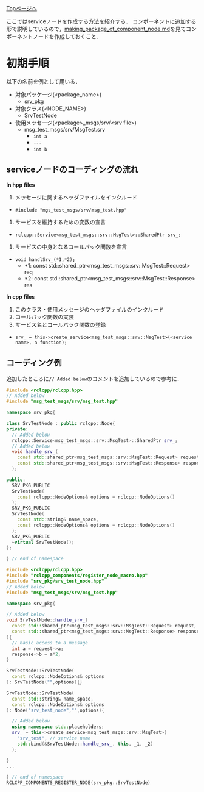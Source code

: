[Topページへ](../../README_JP.md)

ここではserviceノードを作成する方法を紹介する．
コンポーネントに追加する形で説明しているので，[making_package_of_component_node.md](making_package_of_service_node.md)を見てコンポーネントノードを作成しておくこと．

# 初期手順
以下の名前を例として用いる．

* 対象パッケージ(\<package_name\>)
  * srv_pkg
* 対象クラス(\<NODE_NAME\>)
  * SrvTestNode
* 使用メッセージ(\<package\>_msgs/srv/\<srv file\>)
  * msg_test_msgs/srv/MsgTest.srv
    * `int a`
    * `---`
    * `int b`

## serviceノードのコーディングの流れ

**In hpp files**

1. メッセージに関するヘッダファイルをインクルード
  * `#include "mgs_test_msgs/srv/msg_test.hpp"`
1. サービスを維持するための変数の宣言
  * `rclcpp::Service<msg_test_msgs::srv::MsgTest>::SharedPtr srv_;`
1. サービスの中身となるコールバック関数を宣言
  * `void handlSrv_(*1,*2);`
    * *1: const std::shared_ptr<msg_test_msgs::srv::MsgTest::Request> req
    * *2: const std::shared_ptr<msg_test_msgs::srv::MsgTest::Response> res

**In cpp files**

1. このクラス・使用メッセージのヘッダファイルのインクルード
1. コールバック関数の実装
1. サービス名とコールバック関数の登録
  * `srv_ = this->create_service<msg_test_msgs::srv::MsgTest>(<service name>, a function);`

## コーディング例
追加したところに`// Added below`のコメントを追加しているので参考に．

```c++
#include <rclcpp/rclcpp.hpp>
// Added below
#include "msg_test_msgs/srv/msg_test.hpp"

namespace srv_pkg{

class SrvTestNode : public rclcpp::Node{
private:
  // Added below
  rclcpp::Service<msg_test_msgs::srv::MsgTest>::SharedPtr srv_;
  // Added below
  void handle_srv_(
    const std::shared_ptr<msg_test_msgs::srv::MsgTest::Request> request,
    const std::shared_ptr<msg_test_msgs::srv::MsgTest::Response> response
  );

public:
  SRV_PKG_PUBLIC
  SrvTestNode(
    const rclcpp::NodeOptions& options = rclcpp::NodeOptions()
  );
  SRV_PKG_PUBLIC
  SrvTestNode(
    const std::string& name_space,
    const rclcpp::NodeOptions& options = rclcpp::NodeOptions()
  );
  SRV_PKG_PUBLIC
  ~virtual SrvTestNode();
};

} // end of namespace
```

```c++
#include <rclcpp/rclcpp.hpp>
#include "rclcpp_components/register_node_macro.hpp"
#include "srv_pkg/srv_test_node.hpp"
// Added below
#include "msg_test_msgs/srv/msg_test.hpp"

namespace srv_pkg{

// Added below
void SrvTestNode::handle_srv_(
  const std::shared_ptr<msg_test_msgs::srv::MsgTest::Request> request,
  const std::shared_ptr<msg_test_msgs::srv::MsgTest::Response> response
){
  // basic access to a message
  int a = request->a;
  response->b = a*2;
}

SrvTestNode::SrvTestNode(
  const rclcpp::NodeOptions& options
): SrvTestNode("",options){}

SrvTestNode::SrvTestNode(
  const std::string& name_space,
  const rclcpp::NodeOptions& options
): Node("srv_test_node","",options){

  // Added below
  using namespace std::placeholders;
  srv_ = this->create_service<msg_test_msgs::srv::MsgTest>(
    "srv_test", // service name
    std::bind(&SrvTestNode::handle_srv_, this, _1, _2)
  );

}
...

} // end of namespace
RCLCPP_COMPONENTS_REGISTER_NODE(srv_pkg::SrvTestNode)
```
